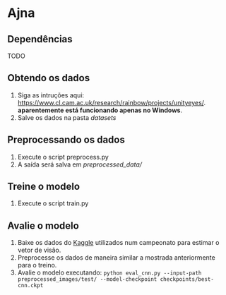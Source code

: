 # Ajna

## Dependências

TODO

## Obtendo os dados

1. Siga as intruções aqui: https://www.cl.cam.ac.uk/research/rainbow/projects/unityeyes/. **aparentemente está funcionando apenas no Windows**.
2. Salve os dados na pasta *datasets*

## Preprocessando os dados

1. Execute o script preprocess.py
2. A saída será salva em *preprocessed_data/*

## Treine o modelo

1. Execute o script train.py


## Avalie o modelo

1. Baixe os dados do [Kaggle]() utilizados num campeonato para estimar o vetor de visão.
2. Preprocesse os dados de maneira similar a mostrada anteriormente para o treino.
3. Avalie o modelo executando: ```python eval_cnn.py --input-path preprocessed_images/test/ --model-checkpoint checkpoints/best-cnn.ckpt```
